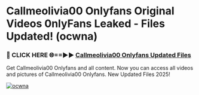 # Callmeolivia00 Onlyfans Original Videos 0nlyFans Leaked - Files Updated! (ocwna)

<h3>🔴 CLICK HERE 🌐==►► <a href="https://tinyurl.com/2wckxsce" rel="nofollow">Callmeolivia00 Onlyfans Updated Files</a></h3>

Get Callmeolivia00 Onlyfans and all content. Now you can access all videos and pictures of Callmeolivia00 Onlyfans. New Updated Files 2025!

[![ocwna](https://i.imgur.com/AFduVYN.gif)](https://tinyurl.com/2wckxsce)
